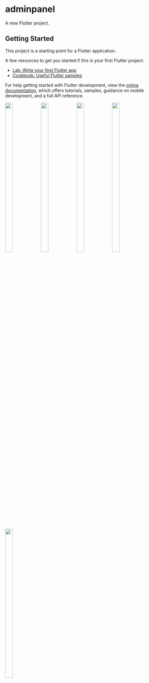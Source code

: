 # adminpanel

A new Flutter project.

## Getting Started

This project is a starting point for a Flutter application.

A few resources to get you started if this is your first Flutter project:

- [Lab: Write your first Flutter app](https://docs.flutter.dev/get-started/codelab)
- [Cookbook: Useful Flutter samples](https://docs.flutter.dev/cookbook)

For help getting started with Flutter development, view the
[online documentation](https://docs.flutter.dev/), which offers tutorials,
samples, guidance on mobile development, and a full API reference.
<p>
 <img src = "https://github.com/RajKhatri1/adminpanel/assets/115798958/6543f5c3-45df-44eb-a9aa-c0506e0b4cc1"width=22% height=35%>
 <img src = "https://github.com/RajKhatri1/adminpanel/assets/115798958/e8d1eb8c-73e9-4861-ab20-cd2b0dadd58a"width=22% height=35%>
 <img src = "https://github.com/RajKhatri1/adminpanel/assets/115798958/fc75aaf3-1c62-4623-ab0a-fdbbed809b9b"width=22% height=35%>
 <img src = "https://github.com/RajKhatri1/adminpanel/assets/115798958/191ecdd4-8bd2-4efb-9217-89243909901b"width=22% height=35%>
 <img src = "https://github.com/RajKhatri1/adminpanel/assets/115798958/3c4830cf-29b6-46ee-b3b3-5e6af1fd4203"width=22% height=35%>
</p>



